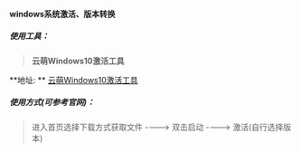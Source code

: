#### windows系统激活、版本转换

##### 使用工具：

> **云萌Windows10激活工具**

**地址: ** [云萌Windows10激活工具](https://cmwtat.cloudmoe.com/cn.html)

##### 使用方式(可参考官网)：

> 进入首页选择下载方式获取文件 ----> 双击启动 ----> 激活(自行选择版本) 
